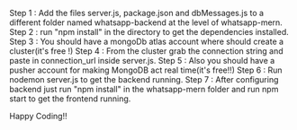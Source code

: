 Step 1 : Add the files server.js, package.json and dbMessages.js to a different folder named whatsapp-backend at the level of whatsapp-mern.
Step 2 : run "npm install" in the directory to get the dependencies installed.
Step 3 : You should have a mongoDb atlas account where should create a cluster(it's free !)
Step 4 : From the cluster grab the connection string and paste in connection_url inside server.js.
Step 5 : Also you should have a pusher account for making MongoDB act real time(it's free!!)
Step 6 : Run nodemon server.js to get the backend running.
Step 7 : After configuring backend just run "npm install" in the whatsapp-mern folder and run npm start to get the frontend running.



Happy Coding!!
